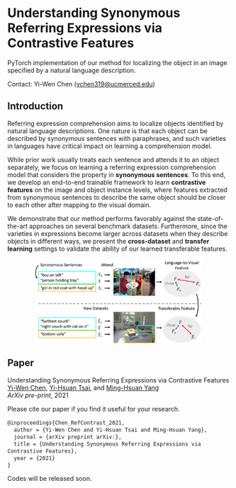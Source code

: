 # Understanding Synonymous Referring Expressions via Contrastive Features

PyTorch implementation of our method for localizing the object in an image specified by a natural language description.

Contact: Yi-Wen Chen (ychen319@ucmerced.edu)

## Introduction

Referring expression comprehension aims to localize objects identified by natural language descriptions. One nature is that each object can be described by synonymous sentences with paraphrases, and such varieties in languages have critical impact on learning a comprehension model.

While prior work usually treats each sentence and attends it to an object separately, we focus on learning a referring expression comprehension model that considers the property in **synonymous sentences**. To this end, we develop an end-to-end trainable framework to learn **contrastive features** on the image and object instance levels, where features extracted from synonymous sentences to describe the same object should be closer to each other after mapping to the visual domain.

We demonstrate that our method performs favorably against the state-of-the-art approaches on several benchmark datasets. Furthermore, since the varieties in expressions become larger across datasets when they describe objects in different ways, we present the **cross-dataset** and **transfer learning** settings to validate the ability of our learned transferable features.

<p align="center">
<img src="https://github.com/wenz116/RefContrast/blob/main/figure/overview.png" width="75%">
</p>

## Paper

Understanding Synonymous Referring Expressions via Contrastive Features <br />
[Yi-Wen Chen](https://wenz116.github.io/), [Yi-Hsuan Tsai](https://sites.google.com/site/yihsuantsai/home), and [Ming-Hsuan Yang](http://faculty.ucmerced.edu/mhyang/index.html) <br />
*ArXiv pre-print*, 2021 <br />

Please cite our paper if you find it useful for your research.

```
@inproceedings{Chen_RefContrast_2021,
  author = {Yi-Wen Chen and Yi-Hsuan Tsai and Ming-Hsuan Yang},
  journal = {arXiv preprint arXiv:},
  title = {Understanding Synonymous Referring Expressions via Contrastive Features},
  year = {2021}
}
```

Codes will be released soon.
